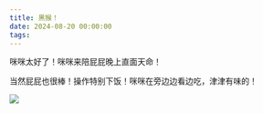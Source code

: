 ```yaml
---
title: 黑猴！
date: 2024-08-20 00:00:00
tags:
---
```


咪咪太好了！咪咪来陪屁屁晚上直面天命！

当然屁屁也很棒！操作特别下饭！咪咪在旁边边看边吃，津津有味的！

![](/images/820-min.jpg)
